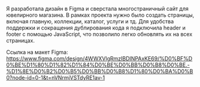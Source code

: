 Я разработала дизайн в Figma  и сверстала многостраничный сайт для ювелирного магазина. В рамках проекта нужно было создать страницы, включая главную, коллекции, каталог, услуги и тд. Для удобства поддержки и сокращения дублирования кода я подключила header и footer с помощью JavaScript, что позволило легко обновлять их на всех страницах.

Ссылка на макет Figma:
https://www.figma.com/design/4WWXVlgRmzIBDINPAxKE69/%D0%BF%D0%BE%D1%80%D1%82%D1%84%D0%BE%D0%BB%D0%B8%D0%BE.-%D1%8E%D0%B2%D0%B5%D0%BB%D0%B8%D1%80%D0%BA%D0%B0?node-id=0-1&t=nVNrmjVSTdyRE1av-1
